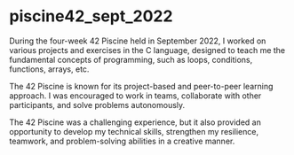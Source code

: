 # piscine42_sept_2022

During the four-week 42 Piscine held in September 2022,
I worked on various projects and exercises in the C language, designed to teach me the fundamental concepts of programming,
such as loops, conditions, functions, arrays, etc.

The 42 Piscine is known for its project-based and peer-to-peer learning approach.
I was encouraged to work in teams, collaborate with other participants, and solve problems autonomously.

The 42 Piscine was a challenging experience, but it also provided an opportunity to develop my technical skills,
strengthen my resilience, teamwork, and problem-solving abilities in a creative manner.
